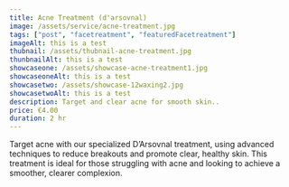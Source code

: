 ```yaml
---
title: Acne Treatment (d'arsovnal)
image: /assets/service/acne-treatment.jpg
tags: ["post", "facetreatment", "featuredFacetreatment"]
imageAlt: this is a test
thubnail: /assets/thubnail-acne-treatment.jpg
thunbnailAlt: this is a test
showcaseone: /assets/showcase-acne-treatment1.jpg
showcaseoneAlt: this is a test
showcasetwo: /assets/showcase-12waxing2.jpg
showcasetwoAlt: this is a test
description: Target and clear acne for smooth skin..
price: €4.00
duration: 2 hr
---
```

Target acne with our specialized D’Arsovnal treatment, using advanced techniques to reduce breakouts and promote clear, healthy skin. This treatment is ideal for those struggling with acne and looking to achieve a smoother, clearer complexion.